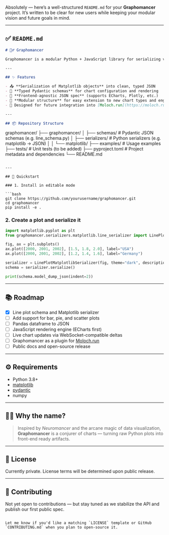 Absolutely — here’s a well-structured `README.md` for your **Graphomancer** project. It’s written to be clear for new users while keeping your modular vision and future goals in mind.

---

## ✅ `README.md`

```markdown
# 🧙‍♂️ Graphomancer

Graphomancer is a modular Python + JavaScript library for serializing visualizations into portable JSON schemas, making it easy to generate and share rich, interactive charts from Python (e.g. Matplotlib) into frontend environments (e.g. ECharts, Plotly).

---

## ✨ Features

- 📤 **Serialization of Matplotlib objects** into clean, typed JSON
- 🧱 **Typed Pydantic schemas** for chart configuration and rendering
- 🔁 **Frontend-agnostic JSON spec** (supports ECharts, Plotly, etc.)
- 🧩 **Modular structure** for easy extension to new chart types and engines
- 🧪 Designed for future integration into [Moloch.run](https://moloch.run) and compatible dashboards

---

## 📦 Repository Structure

```
graphomancer/
├── graphomancer/
│   ├── schemas/                # Pydantic JSON schemas (e.g. line\_schema.py)
│   ├── serializers/            # Python serializers (e.g. matplotlib -> JSON)
│   │   └── matplotlib/
├── examples/                   # Usage examples
├── tests/                      # Unit tests (to be added)
├── pyproject.toml              # Project metadata and dependencies
└── README.md
````

---

## 🧪 Quickstart

### 1. Install in editable mode

```bash
git clone https://github.com/yourusername/graphomancer.git
cd graphomancer
pip install -e .
````

### 2. Create a plot and serialize it

```python
import matplotlib.pyplot as plt
from graphomancer.serializers.matplotlib.line_serializer import LinePlotMatplotlibSerializer

fig, ax = plt.subplots()
ax.plot([2000, 2001, 2002], [1.5, 1.8, 2.0], label="USA")
ax.plot([2000, 2001, 2002], [1.2, 1.4, 1.6], label="Germany")

serializer = LinePlotMatplotlibSerializer(fig, theme="dark", description="GDP over years", source="World Bank")
schema = serializer.serialize()

print(schema.model_dump_json(indent=2))
```

---

## 📚 Roadmap

* [x] Line plot schema and Matplotlib serializer
* [ ] Add support for bar, pie, and scatter plots
* [ ] Pandas dataframe to JSON
* [ ] JavaScript rendering engine (ECharts first)
* [ ] Live chart updates via WebSocket-compatible deltas
* [ ] Graphomancer as a plugin for [Moloch.run](https://moloch.run)
* [ ] Public docs and open-source release

---

## ⚙️ Requirements

* Python 3.8+
* [matplotlib](https://matplotlib.org/)
* [pydantic](https://docs.pydantic.dev/)
* numpy

---

## 🧙‍♂️ Why the name?

> Inspired by *Neuromancer* and the arcane magic of data visualization, **Graphomancer** is a conjurer of charts — turning raw Python plots into front-end ready artifacts.

---

## 📝 License

Currently private. License terms will be determined upon public release.

---

## 🤝 Contributing

Not yet open to contributions — but stay tuned as we stabilize the API and publish our first public spec.

```

Let me know if you'd like a matching `LICENSE` template or GitHub `CONTRIBUTING.md` when you plan to open-source it.
```
